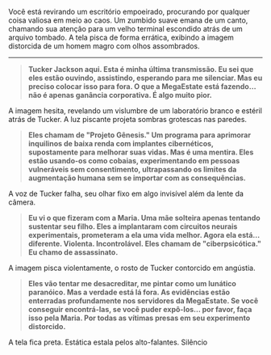 Você está revirando um escritório empoeirado, procurando por qualquer coisa valiosa em meio ao caos. Um zumbido suave emana de um canto, chamando sua atenção para um velho terminal escondido atrás de um arquivo tombado. A tela pisca de forma errática, exibindo a imagem distorcida de um homem magro com olhos assombrados.

---

> **Tucker Jackson aqui. Esta é minha última transmissão. Eu sei que eles estão ouvindo, assistindo, esperando para me silenciar. Mas eu preciso colocar isso para fora. O que a MegaEstate está fazendo… não é apenas ganância corporativa. É algo muito pior.**

A imagem hesita, revelando um vislumbre de um laboratório branco e estéril atrás de Tucker. A luz piscante projeta sombras grotescas nas paredes.

> **Eles chamam de "Projeto Gênesis." Um programa para aprimorar inquilinos de baixa renda com implantes cibernéticos, supostamente para melhorar suas vidas. Mas é uma mentira. Eles estão usando-os como cobaias, experimentando em pessoas vulneráveis sem consentimento, ultrapassando os limites da augmentação humana sem se importar com as consequências.**

A voz de Tucker falha, seu olhar fixo em algo invisível além da lente da câmera.

> **Eu vi o que fizeram com a Maria. Uma mãe solteira apenas tentando sustentar seu filho. Eles a implantaram com circuitos neurais experimentais, prometeram a ela uma vida melhor. Agora ela está… diferente. Violenta. Incontrolável. Eles chamam de "ciberpsicótica." Eu chamo de assassinato.**

A imagem pisca violentamente, o rosto de Tucker contorcido em angústia.

> **Eles vão tentar me desacreditar, me pintar como um lunático paranóico. Mas a verdade está lá fora. As evidências estão enterradas profundamente nos servidores da MegaEstate. Se você conseguir encontrá-las, se você puder expô-los… por favor, faça isso pela Maria. Por todas as vítimas presas em seu experimento distorcido.**

A tela fica preta. Estática estala pelos alto-falantes. Silêncio

